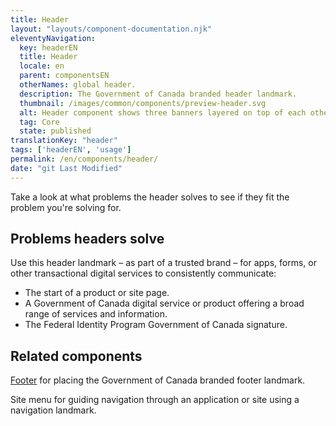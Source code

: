 ```yaml
---
title: Header
layout: "layouts/component-documentation.njk"
eleventyNavigation:
  key: headerEN
  title: Header
  locale: en
  parent: componentsEN
  otherNames: global header.
  description: The Government of Canada branded header landmark.
  thumbnail: /images/common/components/preview-header.svg
  alt: Header component shows three banners layered on top of each other where the first one, the phase banner a dark blue box with white outlined box representing the phase of the site followed by a light blue box representing text explaining the phase. The second banner shows the federal identity composed of the Canada flag with boxes representing the text, followed by a grey box underlined in blue representing the language toggle. The last banner shows the site menu displayed by a large grey box, that has a dark blue box and 2 grey boxes representing the menu links
  tag: Core
  state: published
translationKey: "header"
tags: ['headerEN', 'usage']
permalink: /en/components/header/
date: "git Last Modified"
---
```


Take a look at what problems the header solves to see if they fit the problem you're solving for.

## Problems headers solve

Use this header landmark – as part of a trusted brand – for apps, forms, or other transactional digital services to consistently communicate:

- The start of a product or site page.
- A Government of Canada digital service or product offering a broad range of services and information.
- The Federal Identity Program Government of Canada signature.

<article class="bg-full-width bg-dark text-light pt-500 pb-400 my-500">
  <h2 class="mt-0 mb-400">Related components</h2>

  <a href="{{ links.footer }}" class="link-light">Footer</a> for placing the Government of Canada branded footer landmark.

  Site menu for guiding navigation through an application or site using a navigation landmark.
</article>
